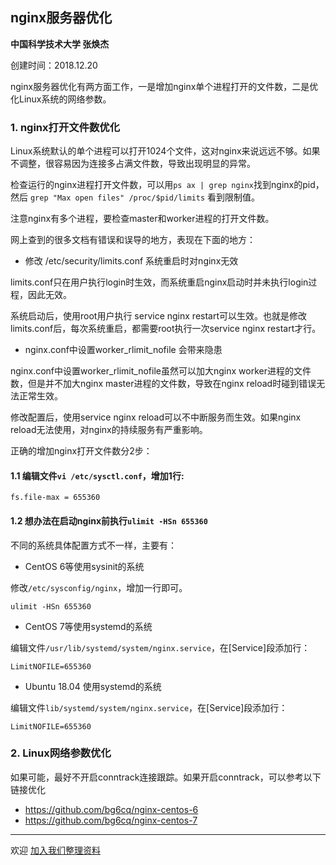 ## nginx服务器优化

**中国科学技术大学 张焕杰**

创建时间：2018.12.20

nginx服务器优化有两方面工作，一是增加nginx单个进程打开的文件数，二是优化Linux系统的网络参数。


### 1. nginx打开文件数优化

Linux系统默认的单个进程可以打开1024个文件，这对nginx来说远远不够。如果不调整，很容易因为连接多占满文件数，导致出现明显的异常。

检查运行的nginx进程打开文件数，可以用`ps ax | grep nginx`找到nginx的pid，然后 `grep "Max open files" /proc/$pid/limits` 看到限制值。

注意nginx有多个进程，要检查master和worker进程的打开文件数。

网上查到的很多文档有错误和误导的地方，表现在下面的地方：

* 修改 /etc/security/limits.conf 系统重启时对nginx无效

limits.conf只在用户执行login时生效，而系统重启nginx启动时并未执行login过程，因此无效。

系统启动后，使用root用户执行 service nginx restart可以生效。也就是修改limits.conf后，每次系统重启，都需要root执行一次service nginx restart才行。

* nginx.conf中设置worker_rlimit_nofile 会带来隐患

nginx.conf中设置worker_rlimit_nofile虽然可以加大nginx worker进程的文件数，但是并不加大nginx master进程的文件数，导致在nginx reload时碰到错误无法正常生效。

修改配置后，使用service nginx reload可以不中断服务而生效。如果nginx reload无法使用，对nginx的持续服务有严重影响。

正确的增加nginx打开文件数分2步：

#### 1.1 编辑文件`vi /etc/sysctl.conf`，增加1行:
```
fs.file-max = 655360
```

#### 1.2 想办法在启动nginx前执行`ulimit -HSn 655360`

不同的系统具体配置方式不一样，主要有：

* CentOS 6等使用sysinit的系统

修改`/etc/sysconfig/nginx`，增加一行即可。
```
ulimit -HSn 655360
```

* CentOS 7等使用systemd的系统

编辑文件`/usr/lib/systemd/system/nginx.service`，在[Service]段添加行：
```
LimitNOFILE=655360
```

* Ubuntu 18.04 使用systemd的系统

编辑文件`lib/systemd/system/nginx.service`，在[Service]段添加行：
```
LimitNOFILE=655360
```

### 2. Linux网络参数优化

如果可能，最好不开启conntrack连接跟踪。如果开启conntrack，可以参考以下链接优化

* https://github.com/bg6cq/nginx-centos-6
* https://github.com/bg6cq/nginx-centos-7


***
欢迎 [加入我们整理资料](https://github.com/bg6cq/ITTS)
